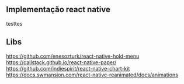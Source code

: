 ## Implementação react native

testtes

## Libs

https://github.com/enesozturk/react-native-hold-menu
https://callstack.github.io/react-native-paper/
https://github.com/indiespirit/react-native-chart-kit
https://docs.swmansion.com/react-native-reanimated/docs/animations
